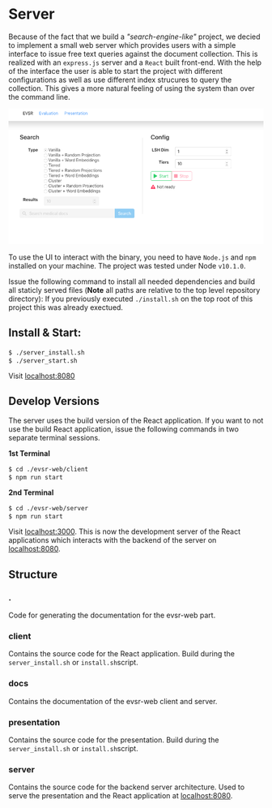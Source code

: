 # Server
Because of the fact that we build a _"search-engine-like"_ project, we decied to implement a small web server which provides users with a simple interface to issue free text queries against the document collection. This is realized with an `express.js` server and a `React` built front-end. With the help of the interface the user is able to start the project with different configurations as well as use different index strucures to query the collection. This gives a more natural feeling of using the system than over the command line.

![user_interface](evsr_web.png)

To use the UI to interact with the binary, you need to have `Node.js` and `npm` installed on your machine. The project was tested under Node `v10.1.0`.

Issue the following command to install all needed dependencies and build all staticly served files (__Note__ all paths are relative to the top level repository directory): If you previously executed `./install.sh` on the top root of this project this was already exectued.

## Install & Start:

```
$ ./server_install.sh
$ ./server_start.sh
```

Visit [localhost:8080](localhost:8080)


## Develop Versions

The server uses the build version of the React application. If you want to not use the build React application, issue the following commands in two separate terminal sessions.

__1st Terminal__

```
$ cd ./evsr-web/client
$ npm run start
```

__2nd Terminal__

```
$ cd ./evsr-web/server
$ npm run start
```

Visit [localhost:3000](localhost:3000). This is now the development server of the React applications which interacts with the backend of the server on [localhost:8080](localhost:8080).


## Structure

### .

Code for generating the documentation for the evsr-web part.

### client

Contains the source code for the React application. Build during the `server_install.sh` or `install.sh`script.

### docs

Contains the documentation of the evsr-web client and server.

### presentation

Contains the source code for the presentation. Build during the `server_install.sh` or `install.sh`script.

### server

Contains the source code for the backend server architecture. Used to serve the presentation and the React application at [localhost:8080](localhost:8080).